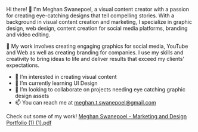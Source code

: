 Hi there! 👋
I'm Meghan Swanepoel, a visual content creator with a passion for creating eye-catching designs that tell compelling stories. With a background in visual content creation and marketing, I specialize in graphic design, web design, content creation for social media platforms, branding and video editing.

🎨 My work involves creating engaging graphics for social media, YouTube and Web as well as creating branding for companies. I use my skills and creativity to bring ideas to life and deliver results that exceed my clients' expectations.
- 👀 I’m interested in creating visual content 
- 🌱 I’m currently learning UI Design
- 💞️ I’m looking to collaborate on projects needing eye catching graphic design assets
- 📫 You can reach me at meghan.t.swanepoel@gmail.com

<!---
MegsSwanepoel/MegsSwanepoel is a ✨ special ✨ repository because its `README.md` (this file) appears on your GitHub profile.
You can click the Preview link to take a look at your changes.
--->
Check out some of my work! [Meghan Swanepoel - Marketing and Design Portfolio (1) (1).pdf](https://github.com/MegsSwanepoel/MegsSwanepoel/files/11310534/Meghan.Swanepoel.-.Marketing.and.Design.Portfolio.1.1.pdf)
